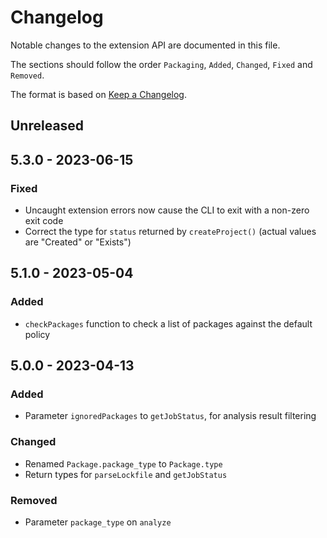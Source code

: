 # Changelog

Notable changes to the extension API are documented in this file.

The sections should follow the order `Packaging`, `Added`, `Changed`, `Fixed` and `Removed`.

The format is based on [Keep a Changelog](https://keepachangelog.com/en/1.0.0/).

## Unreleased

## 5.3.0 - 2023-06-15

### Fixed

- Uncaught extension errors now cause the CLI to exit with a non-zero exit code
- Correct the type for `status` returned by `createProject()` (actual values are "Created" or "Exists")

## 5.1.0 - 2023-05-04

### Added

- `checkPackages` function to check a list of packages against the default policy

## 5.0.0 - 2023-04-13

### Added

- Parameter `ignoredPackages` to `getJobStatus`, for analysis result filtering

### Changed

- Renamed `Package.package_type` to `Package.type`
- Return types for `parseLockfile` and `getJobStatus`

### Removed

- Parameter `package_type` on `analyze`
